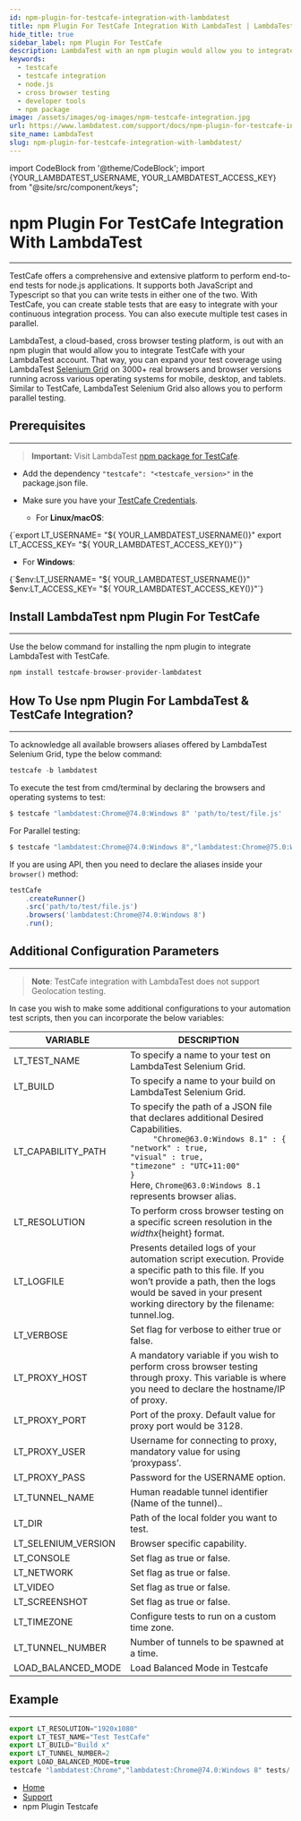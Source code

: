 ```yaml
---
id: npm-plugin-for-testcafe-integration-with-lambdatest
title: npm Plugin For TestCafe Integration With LambdaTest | LambdaTest
hide_title: true
sidebar_label: npm Plugin For TestCafe
description: LambdaTest with an npm plugin would allow you to integrate TestCafe with your LambdaTest account. That way, you can expand your test coverage using LambdaTest Selenium Grid of 3000+ real browsers, and browser versions running across various operating systems for mobile, desktop, and tablets. Similar to TestCafe, LambdaTest Selenium Grid also allows you to perform parallel testing.
keywords:
  - testcafe
  - testcafe integration
  - node.js
  - cross browser testing
  - developer tools
  - npm package
image: /assets/images/og-images/npm-testcafe-integration.jpg
url: https://www.lambdatest.com/support/docs/npm-plugin-for-testcafe-integration-with-lambdatest/
site_name: LambdaTest
slug: npm-plugin-for-testcafe-integration-with-lambdatest/
---
```

import CodeBlock from '@theme/CodeBlock';
import {YOUR_LAMBDATEST_USERNAME, YOUR_LAMBDATEST_ACCESS_KEY} from "@site/src/component/keys";

<script type="application/ld+json"
      dangerouslySetInnerHTML={{ __html: JSON.stringify({
       "@context": "https://schema.org",
        "@type": "BreadcrumbList",
        "itemListElement": [{
          "@type": "ListItem",
          "position": 1,
          "name": "LambdaTest",
          "item": "https://www.lambdatest.com"
        },{
          "@type": "ListItem",
          "position": 2,
          "name": "Support",
          "item": "https://www.lambdatest.com/support/docs/"
        },{
          "@type": "ListItem",
          "position": 3,
          "name": "npm Plugin Testcafe",
          "item": "https://www.lambdatest.com/support/docs/npm-plugin-for-testcafe-integration-with-lambdatest/"
        }]
      })
    }}
></script>

# npm Plugin For TestCafe Integration With LambdaTest

***
TestCafe offers a comprehensive and extensive platform to perform end-to-end tests for node.js applications. It supports both JavaScript and Typescript so that you can write tests in either one of the two. With TestCafe, you can create stable tests that are easy to integrate with your continuous integration process. You can also execute multiple test cases in parallel.

LambdaTest, a cloud-based, cross browser testing platform, is out with an npm plugin that would allow you to integrate TestCafe with your LambdaTest account. That way, you can expand your test coverage using LambdaTest [Selenium Grid](https://www.lambdatest.com/blog/why-selenium-grid-is-ideal-for-automated-browser-testing/) on 3000+ real browsers and browser versions running across various operating systems for mobile, desktop, and tablets. Similar to TestCafe, LambdaTest Selenium Grid also allows you to perform parallel testing.

## Prerequisites
***

>**Important:** Visit LambdaTest [npm package for TestCafe](https://www.npmjs.com/package/testcafe-browser-provider-lambdatest).

* Add the dependency `"testcafe": "<testcafe_version>"` in the package.json file.

* Make sure you have your [TestCafe Credentials][1].

     * For **Linux/macOS**:

<div className="lambdatest__codeblock">
<CodeBlock className="language-bash">
{`export LT_USERNAME= "${ YOUR_LAMBDATEST_USERNAME()}" 
export LT_ACCESS_KEY= "${ YOUR_LAMBDATEST_ACCESS_KEY()}"`}
</CodeBlock>
</div>

  * For **Windows**:

<div className="lambdatest__codeblock">
<CodeBlock className="language-bash">
{`$env:LT_USERNAME= "${ YOUR_LAMBDATEST_USERNAME()}" 
$env:LT_ACCESS_KEY= "${ YOUR_LAMBDATEST_ACCESS_KEY()}"`}
</CodeBlock>
</div>

      




## Install LambdaTest npm Plugin For TestCafe
-----------------------------------------------------------------------------------------------------------------------------
Use the below command for installing the npm plugin to integrate LambdaTest with TestCafe.

``` js
npm install testcafe-browser-provider-lambdatest
```

## How To Use npm Plugin For LambdaTest & TestCafe Integration?
-----------------------------------------------------------------------------------------------------------------------------
To acknowledge all available browsers aliases offered by LambdaTest Selenium Grid, type the below command:

``` js
testcafe -b lambdatest
```

To execute the test from cmd/terminal by declaring the browsers and operating systems to test:

``` js
$ testcafe "lambdatest:Chrome@74.0:Windows 8" 'path/to/test/file.js'
```


For Parallel testing:

``` js
$ testcafe "lambdatest:Chrome@74.0:Windows 8","lambdatest:Chrome@75.0:Windows 10" "path/to/test/file.js"
```


If you are using API, then you need to declare the aliases inside your `browser()` method:

``` js
testCafe
    .createRunner()
    .src('path/to/test/file.js')
    .browsers('lambdatest:Chrome@74.0:Windows 8')
    .run();
```

## Additional Configuration Parameters
-----------------------------------------------------------------------------------------------------------------------------
>**Note**: TestCafe integration with LambdaTest does not support Geolocation testing.

In case you wish to make some additional configurations to your automation test scripts, then you can incorporate the below variables:

| VARIABLE            | DESCRIPTION                                                                                                                                                                                                                                                                          |
|---------------------|--------------------------------------------------------------------------------------------------------------------------------------------------------------------------------------------------------------------------------------------------------------------------------------|
| LT_TEST_NAME        | To specify a name to your test on LambdaTest Selenium Grid.                                                                                                                                                                                                                          |
| LT_BUILD            | To specify a name to your build on LambdaTest Selenium Grid.                                                                                                                                                                                                                         |
| LT_CAPABILITY_PATH  | To specify the path of a JSON file that declares additional Desired Capabilities. <br/> `     "Chrome@63.0:Windows 8.1" : {`             <br/>`"network" : true,`         <br/>`"visual" : true,`         <br/>`"timezone" : "UTC+11:00"`     <br/>`}`  <br/>Here, ``Chrome@63.0:Windows 8.1`` represents browser alias. |
| LT_RESOLUTION       | To perform cross browser testing on a specific screen resolution in the ${width}x${height} format.                                                                                                                                                                                   |
| LT_LOGFILE          | Presents detailed logs of your automation script execution. Provide a specific path to this file. If you won’t provide a path, then the logs would be saved in your present working directory by the filename: tunnel.log.                                                            |
| LT_VERBOSE          | Set flag for verbose to either true or false.                                                                                                                                                                                                                                         |
| LT_PROXY_HOST       | A mandatory variable if you wish to perform cross browser testing through proxy. This variable is where you need to declare the hostname/IP of proxy.                                                                                                                                |
| LT_PROXY_PORT       | Port of the proxy. Default value for proxy port would be 3128.                                                                                                                                                                                                                       |
| LT_PROXY_USER       | Username for connecting to proxy, mandatory value for using ‘proxypass’.                                                                                                                                                                                                             |
| LT_PROXY_PASS       | Password for the USERNAME option.                                                                                                                                                                                                                                                    |
| LT_TUNNEL_NAME      | Human readable tunnel identifier (Name of the tunnel)..                                                                                                                                                                                                                               |
| LT_DIR              | Path of the local folder you want to test.                                                                                                                                                                                                                                           |
| LT_SELENIUM_VERSION | Browser specific capability.                                                                                                                                                                                                                                                          |
| LT_CONSOLE          | Set flag as true or false.                                                                                                                                                                                                                                                           |
| LT_NETWORK          | Set flag as true or false.                                                                                                                                                                                                                                                           |
| LT_VIDEO            | Set flag as true or false.                                                                                                                                                                                                                                                           |
| LT_SCREENSHOT       | Set flag as true or false.                                                                                                                                                                                                                                                           |
| LT_TIMEZONE         | Configure tests to run on a custom time zone.                                                                                                                                                                                                                                        |
| LT_TUNNEL_NUMBER       |  Number of tunnels to be spawned at a time.                                                                                                                                                                                                                                                           |
| LOAD_BALANCED_MODE       | Load Balanced Mode in Testcafe                                                                                                                                                                                                                                                         |



## Example
***
``` js
export LT_RESOLUTION="1920x1080"
export LT_TEST_NAME="Test TestCafe"
export LT_BUILD="Build x"
export LT_TUNNEL_NUMBER=2
export LOAD_BALANCED_MODE=true
testcafe "lambdatest:Chrome","lambdatest:Chrome@74.0:Windows 8" tests/
```

[1]: https://bitbucket.org/dashboard/overview

<nav aria-label="breadcrumbs">
  <ul className="breadcrumbs">
    <li className="breadcrumbs__item">
      <a className="breadcrumbs__link" target="_ self" href="https://www.lambdatest.com">Home</a>
    </li>
    <li className="breadcrumbs__item">
      <a className="breadcrumbs__link" target="_ self" href="https://www.lambdatest.com/support/docs/">Support</a>
    </li>
    <li className="breadcrumbs__item breadcrumbs__item--active">
      <span className="breadcrumbs__link">npm Plugin Testcafe</span>
    </li>
  </ul>
</nav>
